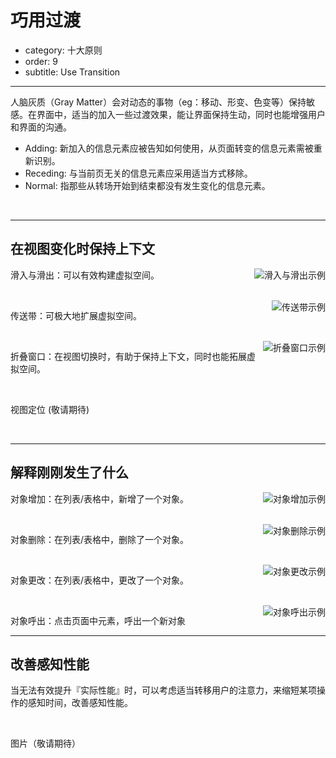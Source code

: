 # 巧用过渡

- category: 十大原则
- order: 9
- subtitle: Use Transition

---

人脑灰质（Gray Matter）会对动态的事物（eg：移动、形变、色变等）保持敏感。在界面中，适当的加入一些过渡效果，能让界面保持生动，同时也能增强用户和界面的沟通。

- Adding: 新加入的信息元素应被告知如何使用，从页面转变的信息元素需被重新识别。
- Receding: 与当前页无关的信息元素应采用适当方式移除。
- Normal: 指那些从转场开始到结束都没有发生变化的信息元素。

<br>

---

## 在视图变化时保持上下文

<img class="preview-img" align="right" alt="滑入与滑出示例" src="https://os.alipayobjects.com/rmsportal/EejaUGsyExkXyXr.mp4" type="video" />

滑入与滑出：可以有效构建虚拟空间。

<br>

<img class="preview-img" align="right" alt="传送带示例" src="https://os.alipayobjects.com/rmsportal/GIutPgZMTyfFfrH.mp4" type="video" />


传送带：可极大地扩展虚拟空间。

<br>

<img class="preview-img" align="right" alt="折叠窗口示例" src="https://os.alipayobjects.com/rmsportal/ERKhqHlcHiCDSQu.mp4" type="video" />


折叠窗口：在视图切换时，有助于保持上下文，同时也能拓展虚拟空间。

<br>

<span class="waiting">视图定位 (敬请期待)</span>

<br>

---

## 解释刚刚发生了什么


<img class="preview-img" align="right" alt="对象增加示例" description="新增一条对象时，该行『高亮』告知用户这是新增项；几秒后『高亮』消失，以免过度干扰用户。" src="https://os.alipayobjects.com/rmsportal/FqkQMyFqNqielOw.mp4" type="video" />


对象增加：在列表/表格中，新增了一个对象。

<br>

<img class="preview-img" align="right" alt="对象删除示例" src="https://os.alipayobjects.com/rmsportal/pnNkNIMoowmGUQy.mp4" type="video" />

对象删除：在列表/表格中，删除了一个对象。

<br>

<img class="preview-img" align="right" alt="对象更改示例" description="状态一：用户更改了『详情』中的值；<br>状态二：用户点击『保存』后，详情所在的网格出现『黄底』，表明该对象发生了更改；<br>状态三：底色持续几秒后，恢复正常。" src="https://os.alipayobjects.com/rmsportal/XrUIWmsmOlEnZGc.mp4" type="video" />

对象更改：在列表/表格中，更改了一个对象。

<br>

<img class="preview-img" align="right" alt="对象呼出示例" src="https://os.alipayobjects.com/rmsportal/gSNilqbiXOufDXF.mp4" type="video" />

对象呼出：点击页面中元素，呼出一个新对象

---

## 改善感知性能

当无法有效提升『实际性能』时，可以考虑适当转移用户的注意力，来缩短某项操作的感知时间，改善感知性能。

<br>


<span class="waiting">图片（敬请期待）</span>


<script src="/static/motionDemoLoad.js"></script>
